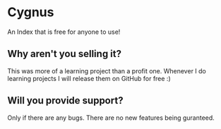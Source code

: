 # Cygnus
An Index that is free for anyone to use!

## Why aren't you selling it?
This was more of a learning project than a profit one. Whenever I do learning projects I will release them on GitHub for free :)

## Will you provide support?
Only if there are any bugs. There are no new features being guranteed.

